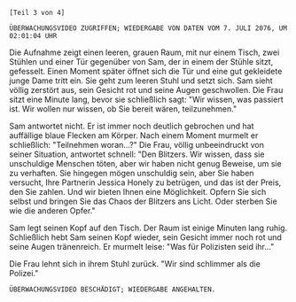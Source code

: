 `[Teil 3 von 4]`

`ÜBERWACHUNGSVIDEO ZUGRIFFEN; WIEDERGABE VON DATEN VOM 7. JULI 2076, UM 02:01:04 UHR`

Die Aufnahme zeigt einen leeren, grauen Raum, mit nur einem Tisch, zwei Stühlen und einer Tür gegenüber von Sam, der in einem der Stühle sitzt, gefesselt. Einen Moment später öffnet sich die Tür und eine gut gekleidete junge Dame tritt ein. Sie geht zum leeren Stuhl und setzt sich. Sam sieht völlig zerstört aus, sein Gesicht rot und seine Augen geschwollen. Die Frau sitzt eine Minute lang, bevor sie schließlich sagt: "Wir wissen, was passiert ist. Wir wollen nur wissen, ob Sie bereit wären, teilzunehmen."

Sam antwortet nicht. Er ist immer noch deutlich gebrochen und hat auffällige blaue Flecken am Körper. Nach einem Moment murmelt er schließlich: "Teilnehmen woran...?" Die Frau, völlig unbeeindruckt von seiner Situation, antwortet schnell: "Den Blitzers. Wir wissen, dass sie unschuldige Menschen töten, aber wir haben nicht genug Beweise, um sie zu verhaften. Sie hingegen mögen unschuldig sein, aber Sie haben versucht, Ihre Partnerin Jessica Honely zu betrügen, und das ist der Preis, den Sie zahlen. Und wir bieten Ihnen eine Möglichkeit. Opfern Sie sich selbst und bringen Sie das Chaos der Blitzers ans Licht. Oder sterben Sie wie die anderen Opfer."

Sam legt seinen Kopf auf den Tisch. Der Raum ist einige Minuten lang ruhig. Schließlich hebt Sam seinen Kopf wieder, sein Gesicht immer noch rot und seine Augen tränenreich. Er murmelt leise: "Was für Polizisten seid ihr..."

Die Frau lehnt sich in ihrem Stuhl zurück. "Wir sind schlimmer als die Polizei."

`ÜBERWACHUNGSVIDEO BESCHÄDIGT; WIEDERGABE ANGEHALTEN.`
